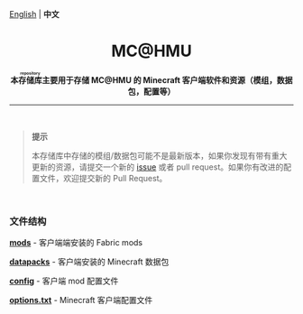 [English](README.md) | **中文**

<h1 align="center">MC@HMU</h1>

<p align="center"> 
  <b>本<ruby>存储库<rp>（</rp><rt>repository</rt><rp>）</rp></ruby>主要用于存储 MC@HMU 的 Minecraft 客户端软件和资源（模组，数据包，配置等）</b>
</p>

---

<br/>

> **提示**
>
> 本存储库中存储的模组/数据包可能不是最新版本，如果你发现有带有重大更新的资源，请提交一个新的 [issue](https://github.com/MC-HMU/server/issues) 或者 pull request。如果你有改进的配置文件，欢迎提交新的 Pull Request。

<br/>

### 文件结构

[**mods**](mods) - 客户端端安装的 Fabric mods

[**datapacks**](datapacks) - 客户端安装的 Minecraft 数据包

[**config**](config) - 客户端 mod 配置文件

[**options.txt**](./options.txt) - Minecraft 客户端配置文件
